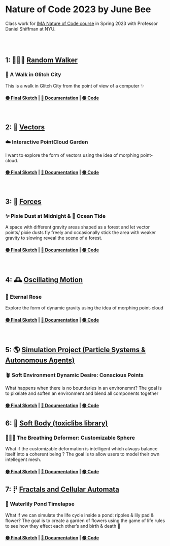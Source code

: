 # Nature of Code 2023 by June Bee
Class work for [IMA Nature of Code course](https://github.com/nature-of-code/noc-syllabus-S23) in Spring 2023 with Professor Daniel Shiffman at NYU.

</br>
</br>

## 1: 🚶🏼‍♂️ [Random Walker](https://github.com/nature-of-code/noc-syllabus-S23/tree/main/module00-intro)<br/> 
### 🌆 A Walk in Glitch City 
This is a walk in Glitch City from the point of view of a computer ✨
#### **[🟡 Final Sketch](https://junebee66.github.io/nature-of-code-2023spring/01_random_walker/index.html) | [🔵 Documentation](https://quixotic-mandible-495.notion.site/NOC-1-A-Walk-in-Glitch-City-POV-computer-d2080bb5fd864ce7af71ba5afb0c4fdb)** | [🟢 Code](https://github.com/junebee66/nature-of-code-2023spring/tree/main/01_random_walker)

</br>

## 2: 🏹 [Vectors](https://github.com/nature-of-code/noc-syllabus-S23/tree/main/module01-vectors)<br/> 
### ☁️ Interactive PointCloud Garden
I want to explore the form of vectors using the idea of morphing point-cloud.
#### **[🟡 Final Sketch](https://junebee66.github.io/nature-of-code-2023spring/02_vectors/index.html) | [🔵 Documentation](https://quixotic-mandible-495.notion.site/NOC-2-Vector-d77ba47c234a4b1bba2c0bbee46bc66c)** | [🟢 Code](https://github.com/junebee66/nature-of-code-2023spring/tree/main/02_vectors)

</br>

## 3: 💨 [Forces](https://github.com/nature-of-code/noc-syllabus-S23/tree/main/module02-forces)<br/> 
### ✨ Pixie Dust at Midnight & 🌊 Ocean Tide
A space with different gravity areas shaped as a forest and let vector points/ pixie dusts fly freely and occasionally stick the area with weaker gravity to slowing reveal the scene of a forest.
#### **[🟡 Final Sketch](https://junebee66.github.io/nature-of-code-2023spring/03_forces/Force-Forest%20Points/index.html) | [🔵 Documentation](https://quixotic-mandible-495.notion.site/NOC-3-Forces-89c31c1a4d2d4390845c6bc6912b9821)** | [🟢 Code](https://github.com/junebee66/nature-of-code-2023spring/tree/main/03_forces)

</br>

## 4: 🕰️ [Oscillating Motion](https://github.com/nature-of-code/noc-syllabus-S23/tree/main/module03-oscillating-motion)
### 🌹 Eternal Rose
Explore the form of dynamic gravity using the idea of morphing point-cloud
#### **[🟡 Final Sketch](https://junebee66.github.io/nature-of-code-2023spring/04_oscillating-motion/Oscillating%20Motion-Flowerverse%20Line/index.html) | [🔵 Documentation](https://quixotic-mandible-495.notion.site/NOC-4-Oscillating-Motion-c0dac027771c41a89f903a259313aa04)** | [🟢 Code](https://github.com/junebee66/nature-of-code-2023spring/tree/main/04_oscillating-motion)
</br>

## 5: 🌎 [Simulation Project (Particle Systems & Autonomous Agents)](https://github.com/nature-of-code/noc-syllabus-S23/tree/main/module04-systems)
### 🪴 Soft Environment Dynamic Desire: Conscious Points
What happens when there is no boundaries in an environemnt? The goal is to pixelate and soften an environment and blend all components together
#### **[🟡 Final Sketch](https://junebee66.github.io/nature-of-code-2023spring/05_simulation_project/Simulation%20Project%20-%20Final%20Garden/index.html) | [🔵 Documentation](https://quixotic-mandible-495.notion.site/NOC-5-Simulation-Project-98e0acc386bd4fc2ac4da2165512d409)** | [🟢 Code](https://github.com/junebee66/nature-of-code-2023spring/tree/main/05_simulation_project)

## 6: 🏐 [Soft Body (toxiclibs library)](https://github.com/nature-of-code/noc-syllabus-S23/tree/main/module06-softbody)
### 🧘🏻‍♀️ The Breathing Deformer: Customizable Sphere
What if the customizable deformation is intelligent which always balance itself into a coherent being ? The goal is to allow users to model their own intellegent mesh.
#### **[🟡 Final Sketch](https://junebee66.github.io/nature-of-code-2023spring/06-soft-body/index.html) | [🔵 Documentation](https://quixotic-mandible-495.notion.site/NOC-6-Soft-Body-The-Breathing-Deformer-02d5278206e24eb39d4b64c2948584a7)** | [🟢 Code](https://github.com/junebee66/nature-of-code-2023spring/tree/main/06-soft-body)

## 7: ⡟ [Fractals and Cellular Automata](https://github.com/nature-of-code/noc-syllabus-S23/tree/main/module07-fractals-ca)
### 🪷 Waterlily Pond Timelapse
What if we can simulate the life cycle inside a pond: ripples & lily pad & flower? The goal is to create a garden of flowers using the game of life rules to see how they effect each other’s and birth & death  🌸
#### **[🟡 Final Sketch](https://junebee66.github.io/nature-of-code-2023spring/07_fractals-cellular-automata/index.html) | [🔵 Documentation](https://quixotic-mandible-495.notion.site/NOC-7-Fractals-and-Cellular-Automata-ddbebefc721d4973970cdc675dbccd69)** | [🟢 Code](https://github.com/junebee66/nature-of-code-2023spring/tree/main/07_fractals-cellular-automata)

